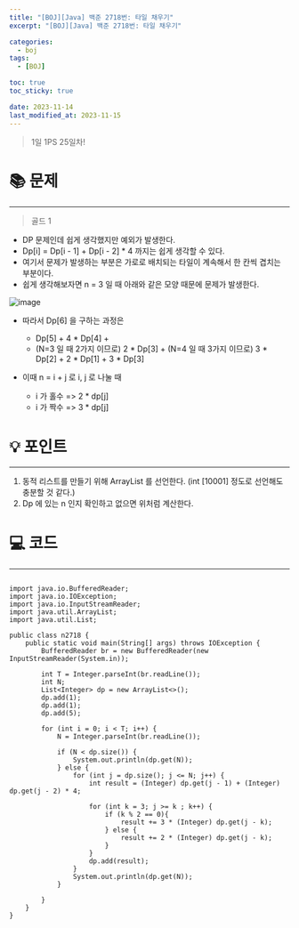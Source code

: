 ```yaml
---
title: "[BOJ][Java] 백준 2718번: 타일 채우기"
excerpt: "[BOJ][Java] 백준 2718번: 타일 채우기"

categories:
  - boj
tags:
  - [BOJ]

toc: true
toc_sticky: true

date: 2023-11-14
last_modified_at: 2023-11-15
---
```


> 1일 1PS 25일차!

# 📚 문제

---

> 골드 1

- DP 문제인데 쉽게 생각했지만 예외가 발생한다.
- Dp[i] = Dp[i - 1] + Dp[i - 2] * 4 까지는 쉽게 생각할 수 있다.
- 여기서 문제가 발생하는 부분은 가로로 배치되는 타일이 계속해서 한 칸씩 겹치는 부분이다. 
- 쉽게 생각해보자면 n = 3 일 때 아래와 같은 모양 때문에 문제가 발생한다. 

![image](https://github.com/min9805/min9805.github.io/assets/56664567/63142ee6-6bc4-41bd-91ea-6951a890e400)

- 따라서 Dp[6] 을 구하는 과정은
    - Dp[5] + 4 * Dp[4] +
    - (N=3 일 때 2가지 이므로) 2 * Dp[3] + (N=4 일 때 3가지 이므로) 3 * Dp[2] + 2 * Dp[1] + 3 * Dp[3]

- 이때 n = i + j 로 i, j 로 나눌 때
    - i 가 홀수 => 2 * dp[j]
    - i 가 짝수 => 3 * dp[j]

# 💡 포인트

---

1. 동적 리스트를 만들기 위해 ArrayList 를 선언한다. (int [10001] 정도로 선언해도 충분할 것 같다.)
2. Dp 에 있는 n 인지 확인하고 없으면 위처럼 계산한다. 


# 💻 코드

---

```

import java.io.BufferedReader;
import java.io.IOException;
import java.io.InputStreamReader;
import java.util.ArrayList;
import java.util.List;

public class n2718 {
    public static void main(String[] args) throws IOException {
        BufferedReader br = new BufferedReader(new InputStreamReader(System.in));

        int T = Integer.parseInt(br.readLine());
        int N;
        List<Integer> dp = new ArrayList<>();
        dp.add(1);
        dp.add(1);
        dp.add(5);

        for (int i = 0; i < T; i++) {
            N = Integer.parseInt(br.readLine());

            if (N < dp.size()) {
                System.out.println(dp.get(N));
            } else {
                for (int j = dp.size(); j <= N; j++) {
                    int result = (Integer) dp.get(j - 1) + (Integer) dp.get(j - 2) * 4;

                    for (int k = 3; j >= k ; k++) {
                        if (k % 2 == 0){
                            result += 3 * (Integer) dp.get(j - k);
                        } else {
                            result += 2 * (Integer) dp.get(j - k);
                        }
                    }
                    dp.add(result);
                }
                System.out.println(dp.get(N));
            }

        }
    }
}



```
